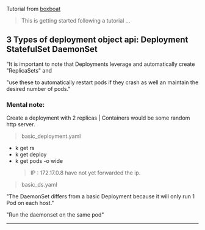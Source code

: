 Tutorial from [boxboat](https://boxboat.com/blog/)
> This is getting started following a tutorial ...
## 3 Types of deployment object api: Deployment StatefulSet DaemonSet

"It is important to note that Deployments leverage and automatically create "ReplicaSets" and

"use these to automatically restart pods if they crash as well an maintain the desired number of pods."

### Mental note:
Create a deployment with 2 replicas | Containers would be some random http server.
 
 > basic_deployment.yaml

 - k get rs
 - k get deploy
 - k get pods -o wide
   > IP : 172.17.0.8 have not yet forwarded the ip.

> basic_ds.yaml

"The DaemonSet differs from a basic Deployment because it will only run 1 Pod on each host."

"Run the daemonset on the same pod"

-----------------------------------

